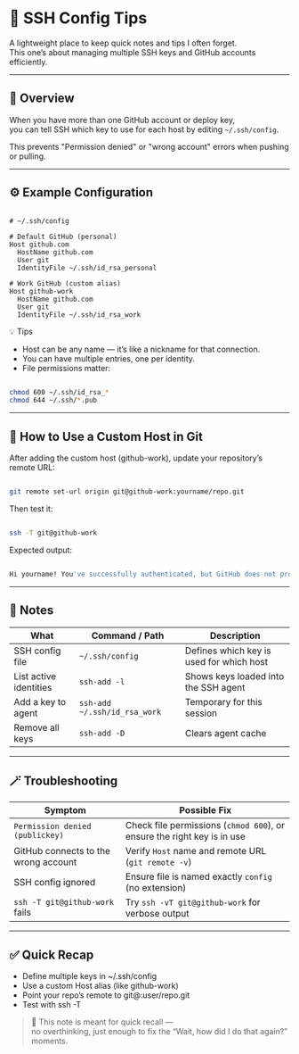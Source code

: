# 🔐 SSH Config Tips

A lightweight place to keep quick notes and tips I often forget.  
This one’s about managing multiple SSH keys and GitHub accounts efficiently.

---

## 🧭 Overview

When you have more than one GitHub account or deploy key,  
you can tell SSH which key to use for each host by editing `~/.ssh/config`.

This prevents "Permission denied" or "wrong account" errors when pushing or pulling.

---

## ⚙️ Example Configuration

```sshconfig

# ~/.ssh/config

# Default GitHub (personal)
Host github.com
  HostName github.com
  User git
  IdentityFile ~/.ssh/id_rsa_personal

# Work GitHub (custom alias)
Host github-work
  HostName github.com
  User git
  IdentityFile ~/.ssh/id_rsa_work

```

💡 Tips  
- Host can be any name — it’s like a nickname for that connection.
- You can have multiple entries, one per identity.
- File permissions matter:

```bash

chmod 600 ~/.ssh/id_rsa_*
chmod 644 ~/.ssh/*.pub

```

---

## 🧩 How to Use a Custom Host in Git

After adding the custom host (github-work),
update your repository’s remote URL:

```bash

git remote set-url origin git@github-work:yourname/repo.git

```

Then test it:

```bash

ssh -T git@github-work

```

Expected output:

```bash

Hi yourname! You've successfully authenticated, but GitHub does not provide shell access.

```

---

## 🧠 Notes

| What                   | Command / Path               | Description                              |
| ---------------------- | ---------------------------- | ---------------------------------------- |
| SSH config file        | `~/.ssh/config`              | Defines which key is used for which host |
| List active identities | `ssh-add -l`                 | Shows keys loaded into the SSH agent     |
| Add a key to agent     | `ssh-add ~/.ssh/id_rsa_work` | Temporary for this session               |
| Remove all keys        | `ssh-add -D`                 | Clears agent cache                       |

---

## 🪄 Troubleshooting

| Symptom                              | Possible Fix                                                            |
| ------------------------------------ | ----------------------------------------------------------------------- |
| `Permission denied (publickey)`      | Check file permissions (`chmod 600`), or ensure the right key is in use |
| GitHub connects to the wrong account | Verify `Host` name and remote URL (`git remote -v`)                     |
| SSH config ignored                   | Ensure file is named exactly `config` (no extension)                    |
| `ssh -T git@github-work` fails       | Try `ssh -vT git@github-work` for verbose output                        |

---

## ✅ Quick Recap

- Define multiple keys in ~/.ssh/config
- Use a custom Host alias (like github-work)
- Point your repo’s remote to git@<alias>:user/repo.git
- Test with ssh -T

> 💬 This note is meant for quick recall —  
> no overthinking, just enough to fix the “Wait, how did I do that again?” moments.

